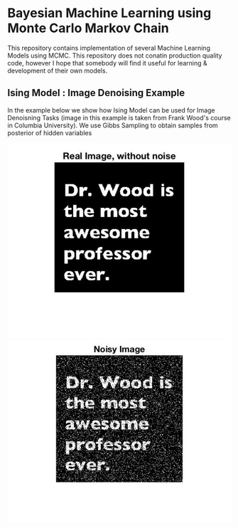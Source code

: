 # Bayesian Machine Learning using Monte Carlo Markov Chain
This repository contains implementation of several Machine Learning Models using MCMC. This repository does not conatin production quality code, however I hope that somebody will find it useful for learning & development of their own models. 


## Ising Model : Image Denoising Example
In the example below we show how Ising Model can be used for Image Denoisning Tasks (image in this example is taken from Frank Wood's course in Columbia University). We use Gibbs Sampling to obtain samples from posterior of hidden variables 


![alt tag](https://github.com/AmazaspShumik/BayesianML-MCMC/blob/master/Gibbs%20Ising%20Model/imageNoNoise.jpg) ![alt tag](https://github.com/AmazaspShumik/BayesianML-MCMC/blob/master/Gibbs%20Ising%20Model/imageBeforeDenoising.jpg)




